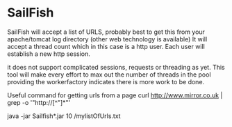 SailFish
=============
SailFish will accept a list of URLS, probably best to get this from your apache/tomcat log directory (other web technology is available)
It will accept a thread count which in this case is a http user. Each user will establish a new http session. 

it does not support complicated sessions, requests or threading as yet.
This tool will make every effort to max out the number of threads in the pool providing the workerfactory indicates there is more work to be done. 


Useful command for getting urls from a page
curl http://www.mirror.co.uk | grep -o '"http://[^"]*"'

java -jar Sailfish*.jar 10 /mylistOfUrls.txt